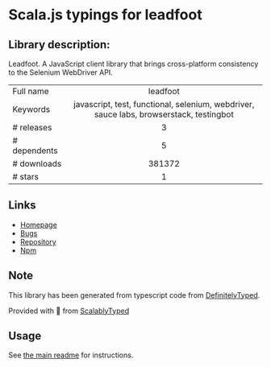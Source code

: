 
# Scala.js typings for leadfoot


## Library description:
Leadfoot. A JavaScript client library that brings cross-platform consistency to the Selenium WebDriver API.

|                    |                 |
| ------------------ | :-------------: |
| Full name          | leadfoot |
| Keywords           | javascript, test, functional, selenium, webdriver, sauce labs, browserstack, testingbot |
| # releases         | 3 |
| # dependents       | 5 |
| # downloads        | 381372 |
| # stars            | 1 |

## Links
- [Homepage](http://github.com/theintern/leadfoot)
- [Bugs](https://github.com/theintern/leadfoot/issues)
- [Repository](https://github.com/theintern/leadfoot)
- [Npm](https://www.npmjs.com/package/leadfoot)
    


## Note
This library has been generated from typescript code from [DefinitelyTyped](https://definitelytyped.org).

Provided with :purple_heart: from [ScalablyTyped](https://github.com/oyvindberg/ScalablyTyped)

## Usage
See [the main readme](../../readme.md) for instructions.



